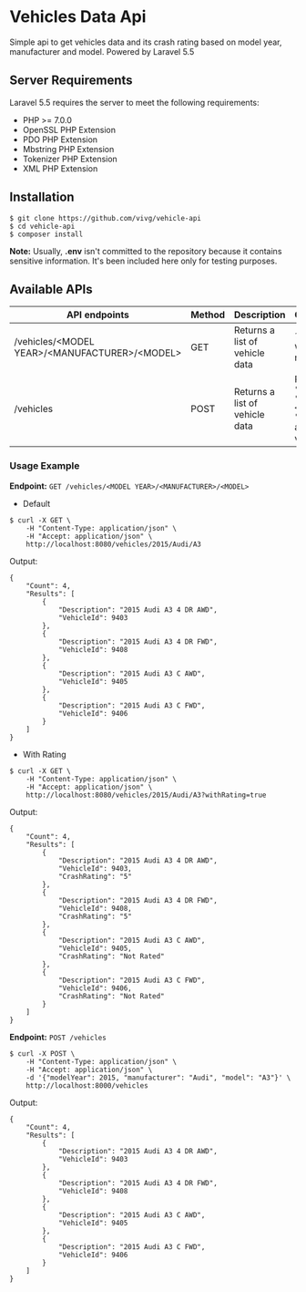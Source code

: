 # Vehicles Data Api
Simple api to get vehicles data and its crash rating based on model year, manufacturer and model. Powered by Laravel 5.5

## Server Requirements
Laravel 5.5 requires the server to meet the following requirements:
- PHP >= 7.0.0
- OpenSSL PHP Extension
- PDO PHP Extension
- Mbstring PHP Extension
- Tokenizer PHP Extension
- XML PHP Extension

## Installation
```
$ git clone https://github.com/vivg/vehicle-api
$ cd vehicle-api
$ composer install
```

**Note:** Usually, **.env** isn't committed to the repository because it contains sensitive information. It's been included here only for testing purposes.


## Available APIs
| API endpoints                                        | Method | Description                      | Options/Parameters                                                                                                                       |
|------------------------------------------------------|--------|----------------------------------|----------------------------------------------------------------------------------------------------------------------------------|
| /vehicles/\<MODEL YEAR\>/\<MANUFACTURER\>/\<MODEL\>  | GET    | Returns a list of vehicle data   | `?withRating=true` will include crash rating of vehicle                                                                          |
| /vehicles                                            | POST   | Returns a list of vehicle data   | Pass `{ "modelYear": "<MODEL YEAR>", "manufacturer": "<MANUFACTURER>", "model": "<MODEL>"}` as json body to get vehicle details  |


### Usage Example
**Endpoint:** `GET /vehicles/<MODEL YEAR>/<MANUFACTURER>/<MODEL>`
- Default
```
$ curl -X GET \
    -H "Content-Type: application/json" \
    -H "Accept: application/json" \
    http://localhost:8080/vehicles/2015/Audi/A3
```

Output: 
```
{
    "Count": 4,
    "Results": [
        {
            "Description": "2015 Audi A3 4 DR AWD",
            "VehicleId": 9403
        },
        {
            "Description": "2015 Audi A3 4 DR FWD",
            "VehicleId": 9408
        },
        {
            "Description": "2015 Audi A3 C AWD",
            "VehicleId": 9405
        },
        {
            "Description": "2015 Audi A3 C FWD",
            "VehicleId": 9406
        }
    ]
}
```

- With Rating
```
$ curl -X GET \
    -H "Content-Type: application/json" \
    -H "Accept: application/json" \
    http://localhost:8080/vehicles/2015/Audi/A3?withRating=true
``` 

Output:
```
{
    "Count": 4,
    "Results": [
        {
            "Description": "2015 Audi A3 4 DR AWD",
            "VehicleId": 9403,
            "CrashRating": "5"
        },
        {
            "Description": "2015 Audi A3 4 DR FWD",
            "VehicleId": 9408,
            "CrashRating": "5"
        },
        {
            "Description": "2015 Audi A3 C AWD",
            "VehicleId": 9405,
            "CrashRating": "Not Rated"
        },
        {
            "Description": "2015 Audi A3 C FWD",
            "VehicleId": 9406,
            "CrashRating": "Not Rated"
        }
    ]
}
```

**Endpoint:** `POST /vehicles`
```
$ curl -X POST \
    -H "Content-Type: application/json" \
    -H "Accept: application/json" \
    -d '{"modelYear": 2015, "manufacturer": "Audi", "model": "A3"}' \
    http://localhost:8000/vehicles
```
Output:
```
{
    "Count": 4,
    "Results": [
        {
            "Description": "2015 Audi A3 4 DR AWD",
            "VehicleId": 9403
        },
        {
            "Description": "2015 Audi A3 4 DR FWD",
            "VehicleId": 9408
        },
        {
            "Description": "2015 Audi A3 C AWD",
            "VehicleId": 9405
        },
        {
            "Description": "2015 Audi A3 C FWD",
            "VehicleId": 9406
        }
    ]
}
``` 